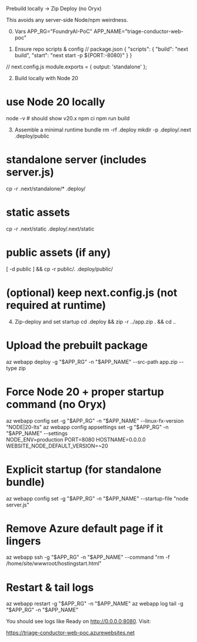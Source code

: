 Prebuild locally → Zip Deploy (no Oryx)

This avoids any server-side Node/npm weirdness.

0) Vars
APP_RG="FoundryAI-PoC"
APP_NAME="triage-conductor-web-poc"

1) Ensure repo scripts & config
// package.json
{
  "scripts": {
    "build": "next build",
    "start": "next start -p ${PORT:-8080}"
  }
}

// next.config.js
module.exports = { output: 'standalone' };

2) Build locally with Node 20
# use Node 20 locally
node -v                       # should show v20.x
npm ci
npm run build

3) Assemble a minimal runtime bundle
rm -rf .deploy
mkdir -p .deploy/.next .deploy/public
# standalone server (includes server.js)
cp -r .next/standalone/* .deploy/
# static assets
cp -r .next/static .deploy/.next/static
# public assets (if any)
[ -d public ] && cp -r public/. .deploy/public/
# (optional) keep next.config.js (not required at runtime)

4) Zip-deploy and set startup
cd .deploy && zip -r ../app.zip . && cd ..

# Upload the prebuilt package
az webapp deploy -g "$APP_RG" -n "$APP_NAME" --src-path app.zip --type zip

# Force Node 20 + proper startup command (no Oryx)
az webapp config set -g "$APP_RG" -n "$APP_NAME" --linux-fx-version "NODE|20-lts"
az webapp config appsettings set -g "$APP_RG" -n "$APP_NAME" --settings \
  NODE_ENV=production PORT=8080 HOSTNAME=0.0.0.0 WEBSITE_NODE_DEFAULT_VERSION=~20

# Explicit startup (for standalone bundle)
az webapp config set -g "$APP_RG" -n "$APP_NAME" --startup-file "node server.js"

# Remove Azure default page if it lingers
az webapp ssh -g "$APP_RG" -n "$APP_NAME" --command "rm -f /home/site/wwwroot/hostingstart.html"

# Restart & tail logs
az webapp restart -g "$APP_RG" -n "$APP_NAME"
az webapp log tail -g "$APP_RG" -n "$APP_NAME"


You should see logs like Ready on http://0.0.0.0:8080. Visit:

https://triage-conductor-web-poc.azurewebsites.net